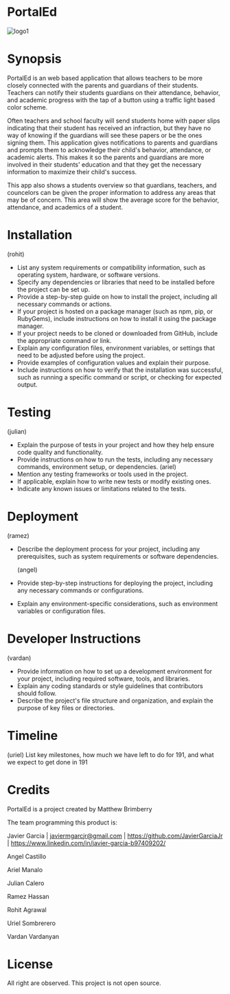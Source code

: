 # PortalEd
![logo1](https://user-images.githubusercontent.com/76506163/236370824-e533a022-758c-47d0-b1a6-6d896571e8d2.png)

# Synopsis

PortalEd is an web based application that allows teachers to be more closely connected with the parents and guardians of their students. Teachers can notify their students guardians on their attendance, behavior, and academic progress with the tap of a button using a traffic light based color scheme. 

Often teachers and school faculty will send students home with paper slips indicating that their student has received an infraction, but they have no way of knowing if the guardians will see these papers or be the ones signing them. This application gives notifications to parents and guardians and prompts them to acknowledge their child's behavior, attendance, or academic alerts. This makes it so the parents and guardians are more involved in their students' education and that they get the necessary information to maximize their child's success.

This app also shows a students overview so that guardians, teachers, and councelors can be given the proper information to address any areas that may be of concern. This area will show the average score for the behavior, attendance, and academics of a student.

# Installation
  
  (rohit)
- List any system requirements or compatibility information, such as operating system, hardware, or software versions.
- Specify any dependencies or libraries that need to be installed before the project can be set up.
- Provide a step-by-step guide on how to install the project, including all necessary commands or actions.
- If your project is hosted on a package manager (such as npm, pip, or RubyGems), include instructions on how to install it using the package manager.
- If your project needs to be cloned or downloaded from GitHub, include the appropriate command or link.
- Explain any configuration files, environment variables, or settings that need to be adjusted before using the project.
- Provide examples of configuration values and explain their purpose.
- Include instructions on how to verify that the installation was successful, such as running a specific command or script, or checking for expected output.

# Testing
  
  (julian)
- Explain the purpose of tests in your project and how they help ensure code quality and functionality.
- Provide instructions on how to run the tests, including any necessary commands, environment setup, or dependencies.
  (ariel)
- Mention any testing frameworks or tools used in the project.
- If applicable, explain how to write new tests or modify existing ones.
- Indicate any known issues or limitations related to the tests.

# Deployment
  
  (ramez)
- Describe the deployment process for your project, including any prerequisites, such as system requirements or software dependencies.

  (angel)
- Provide step-by-step instructions for deploying the project, including any necessary commands or configurations.
- Explain any environment-specific considerations, such as environment variables or configuration files.

# Developer Instructions

  (vardan)
- Provide information on how to set up a development environment for your project, including required software, tools, and libraries.
- Explain any coding standards or style guidelines that contributors should follow.
- Describe the project's file structure and organization, and explain the purpose of key files or directories.

# Timeline

(uriel)
List key milestones, how much we have left to do for 191, and what we expect to get done in 191

# Credits
PortalEd is a project created by Matthew Brimberry

The team programming this product is:

Javier Garcia | javiermgarcjr@gmail.com | https://github.com/JavierGarciaJr | https://www.linkedin.com/in/javier-garcia-b97409202/

Angel Castillo

Ariel Manalo

Julian Calero

Ramez Hassan

Rohit Agrawal

Uriel Sombrerero

Vardan Vardanyan

# License

All right are observed. This project is not open source.

